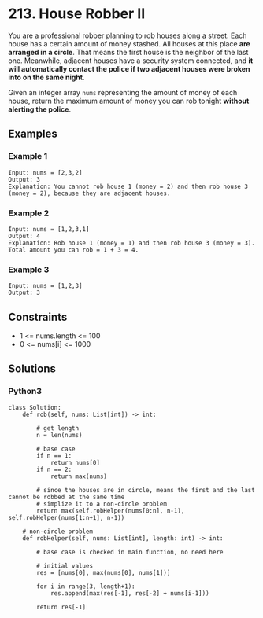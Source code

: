 # 213. House Robber II

You are a professional robber planning to rob houses along a street. Each house has a certain amount of money stashed. All houses at this place **are arranged in a circle**. That means the first house is the neighbor of the last one. Meanwhile, adjacent houses have a security system connected, and **it will automatically contact the police if two adjacent houses were broken into on the same night**.

Given an integer array `nums` representing the amount of money of each house, return the maximum amount of money you can rob tonight **without alerting the police**.

## Examples

### Example 1

```
Input: nums = [2,3,2]
Output: 3
Explanation: You cannot rob house 1 (money = 2) and then rob house 3 (money = 2), because they are adjacent houses.
```

### Example 2

```
Input: nums = [1,2,3,1]
Output: 4
Explanation: Rob house 1 (money = 1) and then rob house 3 (money = 3).
Total amount you can rob = 1 + 3 = 4.
```

### Example 3

```
Input: nums = [1,2,3]
Output: 3
```

## Constraints

* 1 <= nums.length <= 100
* 0 <= nums[i] <= 1000

## Solutions

### Python3

```
class Solution:
    def rob(self, nums: List[int]) -> int:
        
        # get length
        n = len(nums)
        
        # base case
        if n == 1:
            return nums[0]
        if n == 2:
            return max(nums)
        
        # since the houses are in circle, means the first and the last cannot be robbed at the same time
        # simplize it to a non-circle problem
        return max(self.robHelper(nums[0:n], n-1), self.robHelper(nums[1:n+1], n-1))
    
    # non-circle problem
    def robHelper(self, nums: List[int], length: int) -> int:
        
        # base case is checked in main function, no need here
        
        # initial values
        res = [nums[0], max(nums[0], nums[1])]
        
        for i in range(3, length+1):
            res.append(max(res[-1], res[-2] + nums[i-1]))
        
        return res[-1]
```
